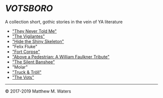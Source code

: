# *VOTSBORO*
A collection short, gothic stories in the vein of YA literature

- ["They Never Told Me"](https://github.com/MattTheBobcat/VOTSBORO/blob/master/They_Never_Told_Me.pdf)
- ["The Vigilantes"](https://github.com/MattTheBobcat/VOTSBORO/blob/master/Vidges.pdf)
- ["Hide the Shiny Skeleton"](https://github.com/MattTheBobcat/VOTSBORO/blob/master/Shiny%20Skeleton.pdf)
- "Felix Fluke"
- ["Fort Corpse"](https://github.com/MattTheBobcat/VOTSBORO/blob/master/Fort%20Corpse.pdf)
- ["Above a Pedestrian: A William Faulkner Tribute"](https://github.com/MattTheBobcat/VOTSBORO/blob/master/Above_a_Pedestrian.pdf)
- ["The Silent Banshee"](https://github.com/MattTheBobcat/VOTSBORO/blob/master/Silent%20Banshee.pdf)
- "Molar"
- ["Truck & Tröll"](https://github.com/MattTheBobcat/VOTSBORO/blob/master/Truck%20and%20Tr%C3%B6ll.pdf)
- ["The Vots"](https://github.com/MattTheBobcat/VOTSBORO/blob/master/The%20Vots.pdf)



***

© 2017-2019 Matthew M. Waters
